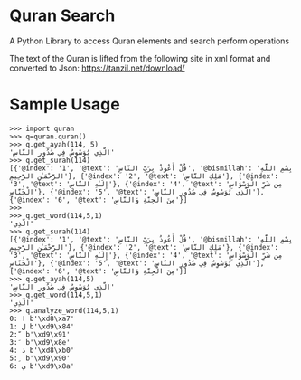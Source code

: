 # Quran Search
A Python Library to access Quran elements and search perform operations

The text of the Quran is lifted from the following site in xml format and converted to Json:
https://tanzil.net/download/



# Sample Usage
```
>>> import quran
>>> q=quran.quran()
>>> q.get_ayah(114, 5)
'الَّذِي يُوَسْوِسُ فِي صُدُورِ النَّاسِ'
>>> q.get_surah(114)
[{'@index': '1', '@text': 'قُلْ أَعُوذُ بِرَبِّ النَّاسِ', '@bismillah': 'بِسْمِ اللَّهِ الرَّحْمَـٰنِ الرَّحِيمِ'}, {'@index': '2', '@text': 'مَلِكِ النَّاسِ'}, {'@index': '3', '@text': 'إِلَـٰهِ النَّاسِ'}, {'@index': '4', '@text': 'مِن شَرِّ الْوَسْوَاسِ الْخَنَّاسِ'}, {'@index': '5', '@text': 'الَّذِي يُوَسْوِسُ فِي صُدُورِ النَّاسِ'}, {'@index': '6', '@text': 'مِنَ الْجِنَّةِ وَالنَّاسِ'}]
>>> 
>>> q.get_word(114,5,1)
'الَّذِي'
>>> q.get_surah(114)
[{'@index': '1', '@text': 'قُلْ أَعُوذُ بِرَبِّ النَّاسِ', '@bismillah': 'بِسْمِ اللَّهِ الرَّحْمَـٰنِ الرَّحِيمِ'}, {'@index': '2', '@text': 'مَلِكِ النَّاسِ'}, {'@index': '3', '@text': 'إِلَـٰهِ النَّاسِ'}, {'@index': '4', '@text': 'مِن شَرِّ الْوَسْوَاسِ الْخَنَّاسِ'}, {'@index': '5', '@text': 'الَّذِي يُوَسْوِسُ فِي صُدُورِ النَّاسِ'}, {'@index': '6', '@text': 'مِنَ الْجِنَّةِ وَالنَّاسِ'}]
>>> q.get_ayah(114,5)
'الَّذِي يُوَسْوِسُ فِي صُدُورِ النَّاسِ'
>>> q.get_word(114,5,1)
'الَّذِي'
>>> q.analyze_word(114,5,1)
0: ا b'\xd8\xa7'
1: ل b'\xd9\x84'
2: ّ b'\xd9\x91'
3: َ b'\xd9\x8e'
4: ذ b'\xd8\xb0'
5: ِ b'\xd9\x90'
6: ي b'\xd9\x8a'

```
